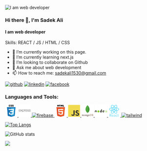 
![I am web developer](https://www.asmiglobalsoftwares.com/assets/img/Web-development.jpg)


### Hi there 👋,  I'm Sadek Ali
#### I am web developer


Skills:  REACT / JS / HTML / CSS

- 🔭 I’m currently working on this page. 
- 🌱 I’m currently learning next.js 
- 👯 I’m looking to collaborate on Github 
- 💬 Ask me about web development 
- 📫 How to reach me: sadekali1530@gmail.com 


[<img src='https://cdn.jsdelivr.net/npm/simple-icons@3.0.1/icons/github.svg' alt='github' height='40'>](https://github.com/sadek1999)  [<img src='https://logohistory.net/wp-content/uploads/2023/05/LinkedIn-Logo.svg' alt='linkedin' height='60'>](https://www.linkedin.com/in/sadek-ali/)  [<img src='https://cdn.jsdelivr.net/npm/simple-icons@3.0.1/icons/facebook.svg' alt='facebook' height='40'>](https://www.facebook.com/sadek )  


<h3 align="left">Languages and Tools:</h3>
<p align="left"> <a href="https://www.w3schools.com/css/" target="_blank" rel="noreferrer"> <img src="https://raw.githubusercontent.com/devicons/devicon/master/icons/css3/css3-original-wordmark.svg" alt="css3" width="40" height="40"/> </a> <a href="https://expressjs.com" target="_blank" rel="noreferrer"> <img src="https://raw.githubusercontent.com/devicons/devicon/master/icons/express/express-original-wordmark.svg" alt="express" width="40" height="40"/> </a> <a href="https://firebase.google.com/" target="_blank" rel="noreferrer"> <img src="https://www.vectorlogo.zone/logos/firebase/firebase-icon.svg" alt="firebase" width="40" height="40"/> </a> <a href="https://www.w3.org/html/" target="_blank" rel="noreferrer"> <img src="https://raw.githubusercontent.com/devicons/devicon/master/icons/html5/html5-original-wordmark.svg" alt="html5" width="40" height="40"/> </a> <a href="https://developer.mozilla.org/en-US/docs/Web/JavaScript" target="_blank" rel="noreferrer"> <img src="https://raw.githubusercontent.com/devicons/devicon/master/icons/javascript/javascript-original.svg" alt="javascript" width="40" height="40"/> </a> <a href="https://www.mongodb.com/" target="_blank" rel="noreferrer"> <img src="https://raw.githubusercontent.com/devicons/devicon/master/icons/mongodb/mongodb-original-wordmark.svg" alt="mongodb" width="40" height="40"/> </a> <a href="https://nodejs.org" target="_blank" rel="noreferrer"> <img src="https://raw.githubusercontent.com/devicons/devicon/master/icons/nodejs/nodejs-original-wordmark.svg" alt="nodejs" width="40" height="40"/> </a> <a href="https://reactjs.org/" target="_blank" rel="noreferrer"> <img src="https://raw.githubusercontent.com/devicons/devicon/master/icons/react/react-original-wordmark.svg" alt="react" width="40" height="40"/> </a> <a href="https://tailwindcss.com/" target="_blank" rel="noreferrer"> <img src="https://www.vectorlogo.zone/logos/tailwindcss/tailwindcss-icon.svg" alt="tailwind" width="40" height="40"/> </a> </p>


[![Top Langs](https://github-readme-stats.vercel.app/api/top-langs/?username=sadek1999)](https://github.com/anuraghazra/github-readme-stats)

  
![GitHub stats](http://github-profile-summary-cards.vercel.app/api/cards/profile-details?username=sadek1999&theme=2077)

![](http://github-profile-summary-cards.vercel.app/api/cards/stats?username=sadek1999&theme=2077)





